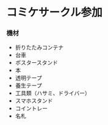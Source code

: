 # コミケサークル参加

### 機材

* 折りたたみコンテナ
* 台車
* ポスタースタンド
* 本
* 透明テープ
* 養生テープ
* 工具類（ハサミ、ドライバー）
* スマホスタンド
* コイントレー
* 名札
